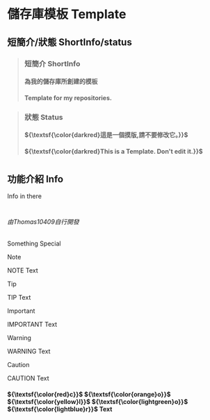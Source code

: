 # **儲存庫模板 Template**

## 短簡介/狀態 ShortInfo/status

> ### 短簡介 ShortInfo
> #### 為我的儲存庫所創建的模板
> #### Template for my repositories.

> ### 狀態 Status
> #### ${\textsf{\color{darkred}這是一個摸版,請不要修改它。}}$
> #### ${\textsf{\color{darkred}This is a Template. Don't edit it.}}$

#

## 功能介紹 Info 
Info in there

#

###### 由Thomas10409自行開發

Something Special

> [!NOTE]
> NOTE Text

> [!TIP]
> TIP Text

> [!IMPORTANT]
> IMPORTANT Text

> [!WARNING]
> WARNING Text

> [!CAUTION]
> CAUTION Text

#### ${\textsf{\color{red}c}}$ ${\textsf{\color{orange}o}}$ ${\textsf{\color{yellow}l}}$ ${\textsf{\color{lightgreen}o}}$ ${\textsf{\color{lightblue}r}}$ **Text**

